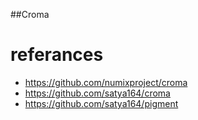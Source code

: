 ##Croma

# referances
* https://github.com/numixproject/croma
* https://github.com/satya164/croma
* https://github.com/satya164/pigment


